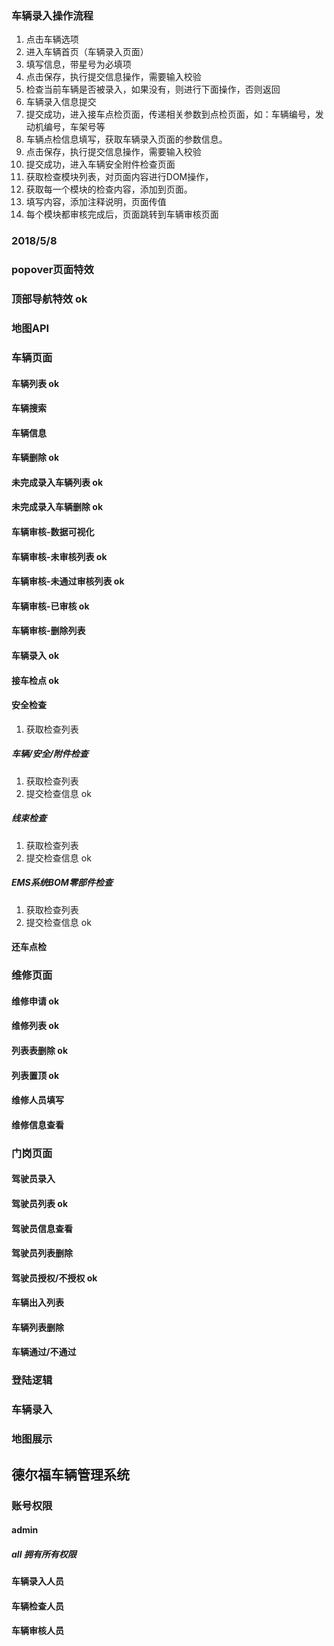 
### 车辆录入操作流程

1. 点击车辆选项
2. 进入车辆首页（车辆录入页面）
3. 填写信息，带星号为必填项
4. 点击保存，执行提交信息操作，需要输入校验
5. 检查当前车辆是否被录入，如果没有，则进行下面操作，否则返回
6. 车辆录入信息提交
7. 提交成功，进入接车点检页面，传递相关参数到点检页面，如：车辆编号，发动机编号，车架号等
8. 车辆点检信息填写，获取车辆录入页面的参数信息。
9. 点击保存，执行提交信息操作，需要输入校验
10. 提交成功，进入车辆安全附件检查页面
11. 获取检查模块列表，对页面内容进行DOM操作，
12. 获取每一个模块的检查内容，添加到页面。
13. 填写内容，添加注释说明，页面传值
14. 每个模块都审核完成后，页面跳转到车辆审核页面

### 2018/5/8
### popover页面特效
### 顶部导航特效 ok
### 地图API

### 车辆页面
#### 车辆列表 ok
#### 车辆搜索 
#### 车辆信息 
#### 车辆删除 ok
#### 未完成录入车辆列表 ok
#### 未完成录入车辆删除 ok
#### 车辆审核-数据可视化
#### 车辆审核-未审核列表 ok
#### 车辆审核-未通过审核列表 ok
#### 车辆审核-已审核 ok
#### 车辆审核-删除列表
#### 车辆录入 ok
#### 接车检点 ok
#### 安全检查
1. 获取检查列表
##### 车辆/安全/附件检查
1. 获取检查列表
2. 提交检查信息 ok
##### 线束检查
1. 获取检查列表
2. 提交检查信息 ok
##### EMS系统BOM零部件检查
1. 获取检查列表
2. 提交检查信息 ok
#### 还车点检


### 维修页面
#### 维修申请 ok
#### 维修列表 ok
#### 列表表删除 ok
#### 列表置顶 ok
#### 维修人员填写
#### 维修信息查看

### 门岗页面
#### 驾驶员录入
#### 驾驶员列表 ok
#### 驾驶员信息查看 
#### 驾驶员列表删除
#### 驾驶员授权/不授权 ok
#### 车辆出入列表
#### 车辆列表删除
#### 车辆通过/不通过


### 登陆逻辑
### 车辆录入
### 地图展示

## 德尔福车辆管理系统

### 账号权限
#### admin
##### all 拥有所有权限
#### 车辆录入人员
#### 车辆检查人员
#### 车辆审核人员




